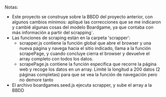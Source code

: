 Notas:

- Este proyecto se construye sobre la BBDD del proyecto anterior, con algunos cambios mínimos: apliqué las correcciones que se me indicaron y cambié algunas cosas del modelo Boardgame, ya que contaba con más información a partir del scrapping`.
- Las funciones de scraping están en la carpeta 'scrapper':
  - scrapper.js contiene la función global que abre el browser y una nueva página y navega hacia el sitio indicado, llama a la función scrapePage, y cuando concluye cierra el browser y devuelve el array completo con todos los datos.
  - scrapePage.js contiene la función específica que recorre la página web y recoge los datos en un array. Limité la longitud a 200 datos (2 páginas completas) para que se vea la función de navegación pero no demore tanto
- El archivo boardgames.seed.js ejecuta scrapper, y sube el array a la BBDD

